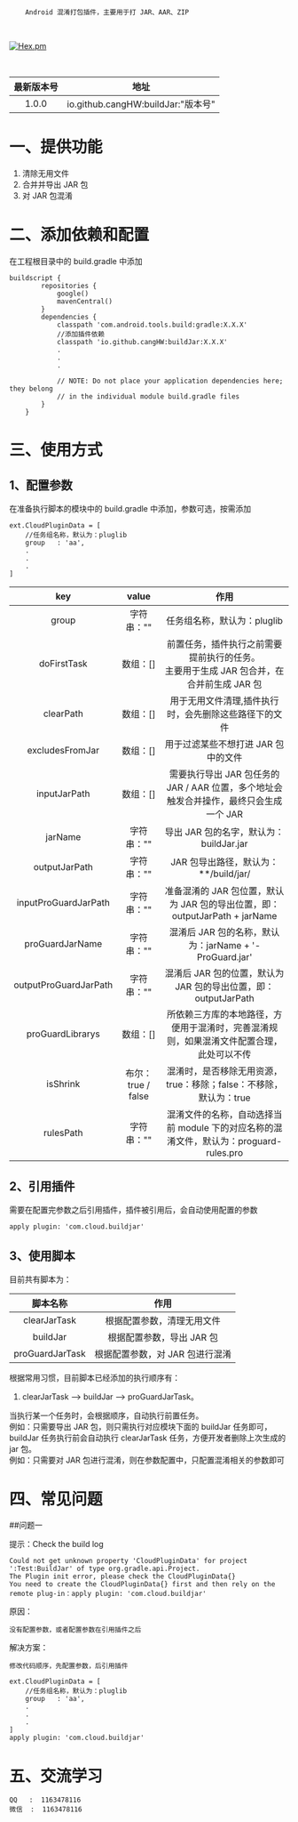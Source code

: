<br/>

```
    Android 混淆打包插件，主要用于打 JAR、AAR、ZIP
```

<br/>

[![Hex.pm](https://img.shields.io/hexpm/l/plug.svg)](https://www.apache.org/licenses/LICENSE-2.0)

<br/>

| 最新版本号 | 地址 |
| :--: | :--: |
| 1.0.0 | io.github.cangHW:buildJar:"版本号" |

# 一、提供功能

1. 清除无用文件
2. 合并并导出 JAR 包
3. 对 JAR 包混淆

# 二、添加依赖和配置

在工程根目录中的 build.gradle 中添加

    buildscript {
            repositories {
                google()
                mavenCentral()
            }
            dependencies {
                classpath 'com.android.tools.build:gradle:X.X.X'
                //添加插件依赖
                classpath 'io.github.cangHW:buildJar:X.X.X'
                .
                .
                .
        
                // NOTE: Do not place your application dependencies here; they belong
                // in the individual module build.gradle files
            }
        }
        
# 三、使用方式      

## 1、配置参数
在准备执行脚本的模块中的 build.gradle 中添加，参数可选，按需添加

    ext.CloudPluginData = [
        //任务组名称，默认为：pluglib
        group   : 'aa',
        .
        .
        .
    ]
    
| key | value | 作用 |
| :--: | :--: | :--: |
| group | 字符串："" | 任务组名称，默认为：pluglib |
| doFirstTask | 数组：[] | 前置任务，插件执行之前需要提前执行的任务。</br> 主要用于生成 JAR 包合并，在合并前生成 JAR 包 |
| clearPath | 数组：[] | 用于无用文件清理,插件执行时，会先删除这些路径下的文件 |
| excludesFromJar | 数组：[] | 用于过滤某些不想打进 JAR 包中的文件 |
| inputJarPath | 数组：[] | 需要执行导出 JAR 包任务的 JAR / AAR 位置，多个地址会触发合并操作，最终只会生成一个 JAR |
| jarName | 字符串："" | 导出 JAR 包的名字，默认为：buildJar.jar |
| outputJarPath | 字符串："" | JAR 包导出路径，默认为：**/build/jar/ |
| inputProGuardJarPath | 字符串："" | 准备混淆的 JAR 包位置，默认为 JAR 包的导出位置，即：outputJarPath + jarName |
| proGuardJarName | 字符串："" | 混淆后 JAR 包的名称，默认为：jarName + '-ProGuard.jar' |
| outputProGuardJarPath | 字符串："" | 混淆后 JAR 包的位置，默认为 JAR 包的导出位置，即：outputJarPath |
| proGuardLibrarys | 数组：[] | 所依赖三方库的本地路径，方便用于混淆时，完善混淆规则，如果混淆文件配置合理，此处可以不传 |
| isShrink | 布尔：true / false | 混淆时，是否移除无用资源，true：移除；false：不移除，默认为：true |
| rulesPath | 字符串："" | 混淆文件的名称，自动选择当前 module 下的对应名称的混淆文件，默认为：proguard-rules.pro |

## 2、引用插件
需要在配置完参数之后引用插件，插件被引用后，会自动使用配置的参数

    apply plugin: 'com.cloud.buildjar'

## 3、使用脚本
目前共有脚本为：

| 脚本名称 | 作用 |
| :--: | :--: |
| clearJarTask | 根据配置参数，清理无用文件 |
| buildJar | 根据配置参数，导出 JAR 包 |
| proGuardJarTask | 根据配置参数，对 JAR 包进行混淆 |

根据常用习惯，目前脚本已经添加的执行顺序有：
</br>

1. clearJarTask ——> buildJar ——> proGuardJarTask。

当执行某一个任务时，会根据顺序，自动执行前置任务。</br>
例如：只需要导出 JAR 包，则只需执行对应模块下面的 buildJar 任务即可，buildJar 任务执行前会自动执行 clearJarTask 任务，方便开发者删除上次生成的 jar 包。
</br>
例如：只需要对 JAR 包进行混淆，则在参数配置中，只配置混淆相关的参数即可

# 四、常见问题

##问题一

提示：Check the build log

    Could not get unknown property 'CloudPluginData' for project ':Test:BuildJar' of type org.gradle.api.Project.
    The Plugin init error, please check the CloudPluginData{}
    You need to create the CloudPluginData{} first and then rely on the remote plug-in：apply plugin: 'com.cloud.buildjar'

原因：
    
    没有配置参数，或者配置参数在引用插件之后
    
解决方案：
    
    修改代码顺序，先配置参数，后引用插件
    
    ext.CloudPluginData = [
        //任务组名称，默认为：pluglib
        group   : 'aa',
        .
        .
        .
    ]
    apply plugin: 'com.cloud.buildjar'

# 五、交流学习

    QQ   :  1163478116
    微信  :  1163478116